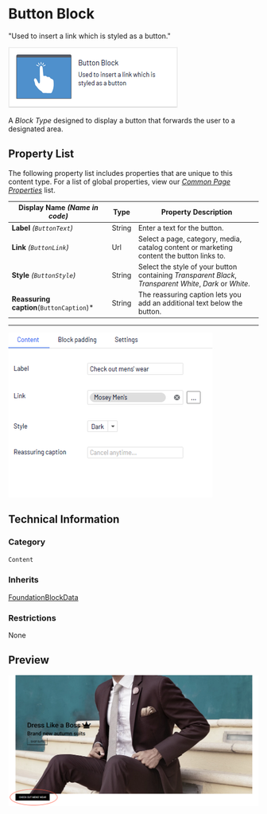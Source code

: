 # Button Block
"Used to insert a link which is styled as a button."

![Button Block](Screenshots/Button%20Block%20-%20icon.png)

A *Block Type* designed to display a button that forwards the user to a designated area.

## Property List
The following property list includes properties that are unique to this content type. For a list of global properties, view our [*Common Page Properties*](../../Common%20Page%20Properties.md) list.

Display Name *(Name in code)* | Type | Property Description
--------------|------|---------------
**Label** *(`ButtonText`)* | String | Enter a text for the button.
**Link** *(`ButtonLink`)* | Url | Select a page, category, media, catalog content or marketing content the button links to.
**Style** *(`ButtonStyle`)* | String | Select the style of your button containing *Transparent Black*, *Transparent White*, *Dark* or *White*.
**Reassuring caption**(`ButtonCaption`)* | String | The reassuring caption lets you add an additional text below the button.


** **
![Button Block - Content tab](Screenshots/Button%20Block%20-%20Content%20tab.png)

## Technical Information

### Category
`Content`

### Inherits
[FoundationBlockData](#)

### Restrictions
None

## Preview
![Button Block - Preview](Screenshots/Button%20Block%20-%20Preview.png)

